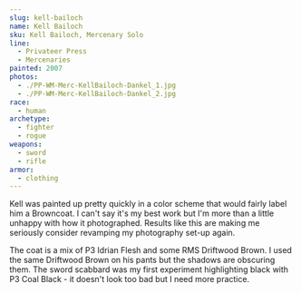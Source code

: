 ```yaml
---
slug: kell-bailoch
name: Kell Bailoch
sku: Kell Bailoch, Mercenary Solo
line:
  - Privateer Press
  - Mercenaries
painted: 2007
photos:
  - ./PP-WM-Merc-KellBailoch-Dankel_1.jpg
  - ./PP-WM-Merc-KellBailoch-Dankel_2.jpg
race:
  - human
archetype:
  - fighter
  - rogue
weapons:
  - sword
  - rifle
armor:
  - clothing
---
```


Kell was painted up pretty quickly in a color scheme that would fairly label him a Browncoat. I can't say it's my best work but I'm more than a little unhappy with how it photographed. Results like this are making me seriously consider revamping my photography set-up again.

The coat is a mix of P3 Idrian Flesh and some RMS Driftwood Brown. I used the same Driftwood Brown on his pants but the shadows are obscuring them. The sword scabbard was my first experiment highlighting black with P3 Coal Black - it doesn't look too bad but I need more practice.

